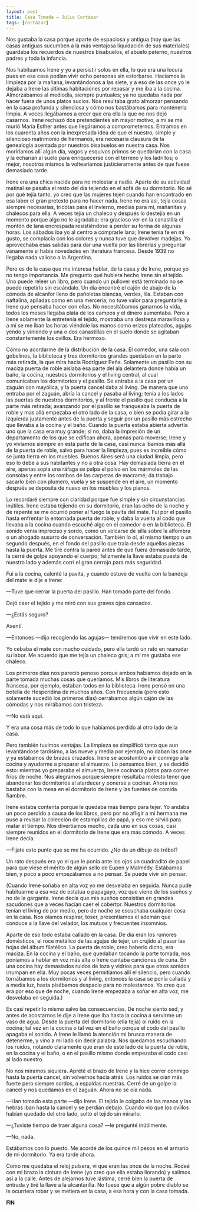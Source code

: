 ```yaml
---
layout: post
title: Casa Tomada – Julio Cortázar
tags: [cortázar]
---
```


Nos gustaba la casa porque aparte de espaciosa y antigua (hoy que las casas antiguas sucumben a la más ventajosa liquidación de sus materiales) guardaba los recuerdos de nuestros bisabuelos, el abuelo paterno, nuestros padres y toda la infancia.

<!--more-->

Nos habituamos Irene y yo a persistir solos en ella, lo que era una locura pues en esa casa podían vivir ocho personas sin estorbarse. Hacíamos la limpieza por la mañana, levantándonos a las siete, y a eso de las once yo le dejaba a Irene las últimas habitaciones por repasar y me iba a la cocina. Almorzábamos al mediodía, siempre puntuales; ya no quedaba nada por hacer fuera de unos platos sucios. Nos resultaba grato almorzar pensando en la casa profunda y silenciosa y cómo nos bastábamos para mantenerla limpia. A veces llegábamos a creer que era ella la que no nos dejó casarnos. Irene rechazó dos pretendientes sin mayor motivo, a mí se me murió María Esther antes que llegáramos a comprometernos. Entramos en los cuarenta años con la inexpresada idea de que el nuestro, simple y silencioso matrimonio de hermanos, era necesaria clausura de la genealogía asentada por nuestros bisabuelos en nuestra casa. Nos moriríamos allí algún día, vagos y esquivos primos se quedarían con la casa y la echarían al suelo para enriquecerse con el terreno y los ladrillos; o mejor, nosotros mismos la voltearíamos justicieramente antes de que fuese demasiado tarde.

Irene era una chica nacida para no molestar a nadie. Aparte de su actividad matinal se pasaba el resto del día tejiendo en el sofá de su dormitorio. No sé por qué tejía tanto, yo creo que las mujeres tejen cuando han encontrado en esa labor el gran pretexto para no hacer nada. Irene no era así, tejía cosas siempre necesarias, tricotas para el invierno, medias para mí, mañanitas y chalecos para ella. A veces tejía un chaleco y después lo destejía en un momento porque algo no le agradaba; era gracioso ver en la canastilla el montón de lana encrespada resistiéndose a perder su forma de algunas horas. Los sábados iba yo al centro a comprarle lana; Irene tenía fe en mi gusto, se complacía con los colores y nunca tuve que devolver madejas. Yo aprovechaba esas salidas para dar una vuelta por las librerías y preguntar vanamente si había novedades en literatura francesa. Desde 1939 no llegaba nada valioso a la Argentina.

Pero es de la casa que me interesa hablar, de la casa y de Irene, porque yo no tengo importancia. Me pregunto qué hubiera hecho Irene sin el tejido. Uno puede releer un libro, pero cuando un pullover está terminado no se puede repetirlo sin escándalo. Un día encontré el cajón de abajo de la cómoda de alcanfor lleno de pañoletas blancas, verdes, lila. Estaban con naftalina, apiladas como en una mercería; no tuve valor para preguntarle a Irene qué pensaba hacer con ellas. No necesitábamos ganarnos la vida, todos los meses llegaba plata de los campos y el dinero aumentaba. Pero a Irene solamente la entretenía el tejido, mostraba una destreza maravillosa y a mí se me iban las horas viéndole las manos como erizos plateados, agujas yendo y viniendo y una o dos canastillas en el suelo donde se agitaban constantemente los ovillos. Era hermoso.

Cómo no acordarme de la distribución de la casa. El comedor, una sala con gobelinos, la biblioteca y tres dormitorios grandes quedaban en la parte más retirada, la que mira hacia Rodríguez Peña. Solamente un pasillo con su maciza puerta de roble aislaba esa parte del ala delantera donde había un baño, la cocina, nuestros dormitorios y el living central, al cual comunicaban los dormitorios y el pasillo. Se entraba a la casa por un zaguán con mayólica, y la puerta cancel daba al living. De manera que uno entraba por el zaguán, abría la cancel y pasaba al living; tenía a los lados las puertas de nuestros dormitorios, y al frente el pasillo que conducía a la parte más retirada; avanzando por el pasillo se franqueaba la puerta de roble y mas allá empezaba el otro lado de la casa, o bien se podía girar a la izquierda justamente antes de la puerta y seguir por un pasillo más estrecho que llevaba a la cocina y el baño. Cuando la puerta estaba abierta advertía uno que la casa era muy grande; si no, daba la impresión de un departamento de los que se edifican ahora, apenas para moverse; Irene y yo vivíamos siempre en esta parte de la casa, casi nunca íbamos más allá de la puerta de roble, salvo para hacer la limpieza, pues es increíble cómo se junta tierra en los muebles. Buenos Aires será una ciudad limpia, pero eso lo debe a sus habitantes y no a otra cosa. Hay demasiada tierra en el aire, apenas sopla una ráfaga se palpa el polvo en los mármoles de las consolas y entre los rombos de las carpetas de macramé; da trabajo sacarlo bien con plumero, vuela y se suspende en el aire, un momento después se deposita de nuevo en los muebles y los pianos.

Lo recordaré siempre con claridad porque fue simple y sin circunstancias inútiles. Irene estaba tejiendo en su dormitorio, eran las ocho de la noche y de repente se me ocurrió poner al fuego la pavita del mate. Fui por el pasillo hasta enfrentar la entornada puerta de roble, y daba la vuelta al codo que llevaba a la cocina cuando escuché algo en el comedor o en la biblioteca. El sonido venía impreciso y sordo, como un volcarse de silla sobre la alfombra o un ahogado susurro de conversación. También lo oí, al mismo tiempo o un segundo después, en el fondo del pasillo que traía desde aquellas piezas hasta la puerta. Me tiré contra la pared antes de que fuera demasiado tarde, la cerré de golpe apoyando el cuerpo; felizmente la llave estaba puesta de nuestro lado y además corrí el gran cerrojo para más seguridad.

Fui a la cocina, calenté la pavita, y cuando estuve de vuelta con la bandeja del mate le dije a Irene:

—Tuve que cerrar la puerta del pasillo. Han tomado parte del fondo.

Dejó caer el tejido y me miró con sus graves ojos cansados.

—¿Estás seguro?

Asentí.

—Entonces —dijo recogiendo las agujas— tendremos que vivir en este lado.

Yo cebaba el mate con mucho cuidado, pero ella tardó un rato en reanudar su labor. Me acuerdo que me tejía un chaleco gris; a mí me gustaba ese chaleco.

Los primeros días nos pareció penoso porque ambos habíamos dejado en la parte tomada muchas cosas que queríamos. Mis libros de literatura francesa, por ejemplo, estaban todos en la biblioteca. Irene pensó en una botella de Hesperidina de muchos años. Con frecuencia (pero esto solamente sucedió los primeros días) cerrábamos algún cajón de las cómodas y nos mirábamos con tristeza.

—No está aquí.

Y era una cosa más de todo lo que habíamos perdido al otro lado de la casa.

Pero también tuvimos ventajas. La limpieza se simplificó tanto que aun levantándose tardísimo, a las nueve y media por ejemplo, no daban las once y ya estábamos de brazos cruzados. Irene se acostumbró a ir conmigo a la cocina y ayudarme a preparar el almuerzo. Lo pensamos bien, y se decidió esto: mientras yo preparaba el almuerzo, Irene cocinaría platos para comer fríos de noche. Nos alegramos porque siempre resultaba molesto tener que abandonar los dormitorios al atardecer y ponerse a cocinar. Ahora nos bastaba con la mesa en el dormitorio de Irene y las fuentes de comida fiambre.

Irene estaba contenta porque le quedaba más tiempo para tejer. Yo andaba un poco perdido a causa de los libros, pero por no afligir a mi hermana me puse a revisar la colección de estampillas de papá, y eso me sirvió para matar el tiempo. Nos divertíamos mucho, cada uno en sus cosas, casi siempre reunidos en el dormitorio de Irene que era más cómodo. A veces Irene decía:

—Fijate este punto que se me ha ocurrido. ¿No da un dibujo de trébol?

Un rato después era yo el que le ponía ante los ojos un cuadradito de papel para que viese el mérito de algún sello de Eupen y Malmédy. Estábamos bien, y poco a poco empezábamos a no pensar. Se puede vivir sin pensar.

(Cuando Irene soñaba en alta voz yo me desvelaba en seguida. Nunca pude habituarme a esa voz de estatua o papagayo, voz que viene de los sueños y no de la garganta. Irene decía que mis sueños consistían en grandes sacudones que a veces hacían caer el cobertor. Nuestros dormitorios tenían el living de por medio, pero de noche se escuchaba cualquier cosa en la casa. Nos oíamos respirar, toser, presentíamos el ademán que conduce a la llave del velador, los mutuos y frecuentes insomnios.

Aparte de eso todo estaba callado en la casa. De día eran los rumores domésticos, el roce metálico de las agujas de tejer, un crujido al pasar las hojas del álbum filatélico. La puerta de roble, creo haberlo dicho, era maciza. En la cocina y el baño, que quedaban tocando la parte tomada, nos poníamos a hablar en voz más alta o Irene cantaba canciones de cuna. En una cocina hay demasiados ruidos de loza y vidrios para que otros sonidos irrumpan en ella. Muy pocas veces permitíamos allí el silencio, pero cuando tornábamos a los dormitorios y al living, entonces la casa se ponía callada y a media luz, hasta pisábamos despacio para no molestarnos. Yo creo que era por eso que de noche, cuando Irene empezaba a soñar en alta voz, me desvelaba en seguida.)

Es casi repetir lo mismo salvo las consecuencias. De noche siento sed, y antes de acostarnos le dije a Irene que iba hasta la cocina a servirme un vaso de agua. Desde la puerta del dormitorio (ella tejía) oí ruido en la cocina; tal vez en la cocina o tal vez en el baño porque el codo del pasillo apagaba el sonido. A Irene le llamó la atención mi brusca manera de detenerme, y vino a mi lado sin decir palabra. Nos quedamos escuchando los ruidos, notando claramente que eran de este lado de la puerta de roble, en la cocina y el baño, o en el pasillo mismo donde empezaba el codo casi al lado nuestro.

No nos miramos siquiera. Apreté el brazo de Irene y la hice correr conmigo hasta la puerta cancel, sin volvernos hacia atrás. Los ruidos se oían más fuerte pero siempre sordos, a espaldas nuestras. Cerré de un golpe la cancel y nos quedamos en el zaguán. Ahora no se oía nada.

—Han tomado esta parte —dijo Irene. El tejido le colgaba de las manos y las hebras iban hasta la cancel y se perdían debajo. Cuando vio que los ovillos habían quedado del otro lado, soltó el tejido sin mirarlo.

—¿Tuviste tiempo de traer alguna cosa? —le pregunté inútilmente.

—No, nada.

Estábamos con lo puesto. Me acordé de los quince mil pesos en el armario de mi dormitorio. Ya era tarde ahora.

Como me quedaba el reloj pulsera, vi que eran las once de la noche. Rodeé con mi brazo la cintura de Irene (yo creo que ella estaba llorando) y salimos así a la calle. Antes de alejarnos tuve lástima, cerré bien la puerta de entrada y tiré la llave a la alcantarilla. No fuese que a algún pobre diablo se le ocurriera robar y se metiera en la casa, a esa hora y con la casa tomada.

**FIN**
